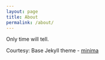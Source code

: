 ```yaml
---
layout: page
title: About
permalink: /about/
---
```

Only time will tell.

Courtesy: Base Jekyll theme - [minima](https://github.com/jekyll/minima)
